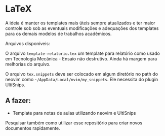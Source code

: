 # LaTeX
A ideia é manter os templates mais úteis sempre atualizados e ter maior controle sob sob as eventuais modificações e adequações dos templates para os demais modelos de trabalhos acadêmicos.

Arquivos disponíveis:

O arquivo `template-relatorio.tex` um template para relatório como usado em Tecnologia Mecânica - Ensaio não destrutivo.
Ainda há margem para melhorias do arquivo.

O arquivo `tex.snippets` deve ser colocado em algum diretório no path do neovim como `~/AppData/Local/nvim/my_snippets`. Ele necessita do plugin UltiSnips.


## A fazer:

- Template para notas de aulas utilizando neovim e UltiSnips


Pesquisar também como utilizar esse repositório para criar novos documentos rapidamente.
